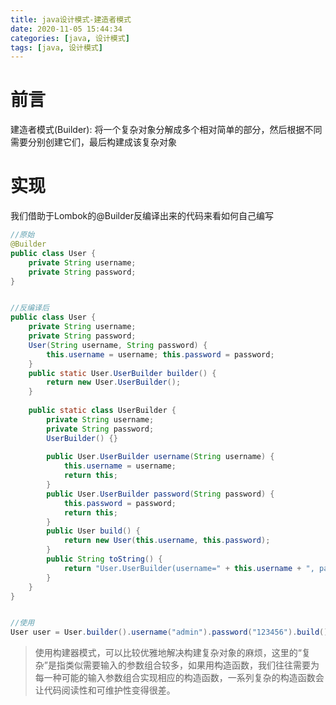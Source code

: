 ```yaml
---
title: java设计模式-建造者模式
date: 2020-11-05 15:44:34
categories: [java, 设计模式] 
tags: [java, 设计模式]
---
```


# 前言

建造者模式(Builder): 将一个复杂对象分解成多个相对简单的部分，然后根据不同需要分别创建它们，最后构建成该复杂对象

 <!-- more -->

# 实现

我们借助于Lombok的@Builder反编译出来的代码来看如何自己编写

```java
//原始
@Builder
public class User {
    private String username;
    private String password;
}


//反编译后
public class User {
    private String username;
    private String password;
    User(String username, String password) {
        this.username = username; this.password = password;
    }
    public static User.UserBuilder builder() {
        return new User.UserBuilder();
    }
 
    public static class UserBuilder {
        private String username;
        private String password;
        UserBuilder() {}
 
        public User.UserBuilder username(String username) {
            this.username = username;
            return this;
        }
        public User.UserBuilder password(String password) {
            this.password = password;
            return this;
        }
        public User build() {
            return new User(this.username, this.password);
        }
        public String toString() {
            return "User.UserBuilder(username=" + this.username + ", password=" + this.password + ")";
        }
    }
}


//使用
User user = User.builder().username("admin").password("123456").build();
```

> 使用构建器模式，可以比较优雅地解决构建复杂对象的麻烦，这里的“复杂”是指类似需要输入的参数组合较多，如果用构造函数，我们往往需要为每一种可能的输入参数组合实现相应的构造函数，一系列复杂的构造函数会让代码阅读性和可维护性变得很差。